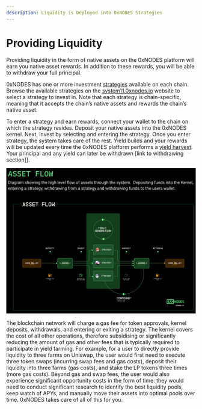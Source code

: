 ```yaml
---
description: Liquidity is Deployed into 0xNODES Strategies
---
```


# Providing Liquidity

Providing liquidity in the form of native assets on the 0xNODES platform will earn you native asset rewards. In addition to these rewards, you will be able to withdraw your full principal.

0xNODES has one or more investment [strategies](native-strategies.md) available on each chain. Browse the available strategies on the [system11.0xnodes.io](https://system11.0xnodes.io) website to select a strategy to invest in. Note that each strategy is chain-specific, meaning that it accepts the chain’s native assets and rewards the chain’s native asset.

To enter a strategy and earn rewards, connect your wallet to the chain on which the strategy resides. Deposit your native assets into the 0xNODES kernel. Next, invest by selecting and entering the strategy. Once you enter strategy, the system takes care of the rest. Yield builds and your rewards will be updated every time the 0xNODES platform performs a [yield harvest](yield-harvest-and-distribution.md). Your principal and any yield can later be withdrawn \[link to withdrawing section]].

![0x\_NODES Strategies: Deposit Native Assets, Earn Native Assets](<../.gitbook/assets/asset flow.png>)

The blockchain network will charge a gas fee for token approvals, kernel deposits, withdrawals, and entering or exiting a strategy. The kernel covers the cost of all other operations, therefore subsidising or significantly reducing the amount of gas and other fees that is typically required to participate in yield farming. For example, for a user to directly provide liquidity to three farms on Uniswap, the user would first need to execute three token swaps (incurring swap fees and gas costs), deposit their liquidity into three farms (gas costs), and stake the LP tokens three times (more gas costs). Beyond gas and swap fees, the user would also experience significant opportunity costs in the form of time: they would need to conduct significant research to identify the best liquidity pools, keep watch of APYs, and manually move their assets into optimal pools over time. 0xNODES takes care of all of this for you.
